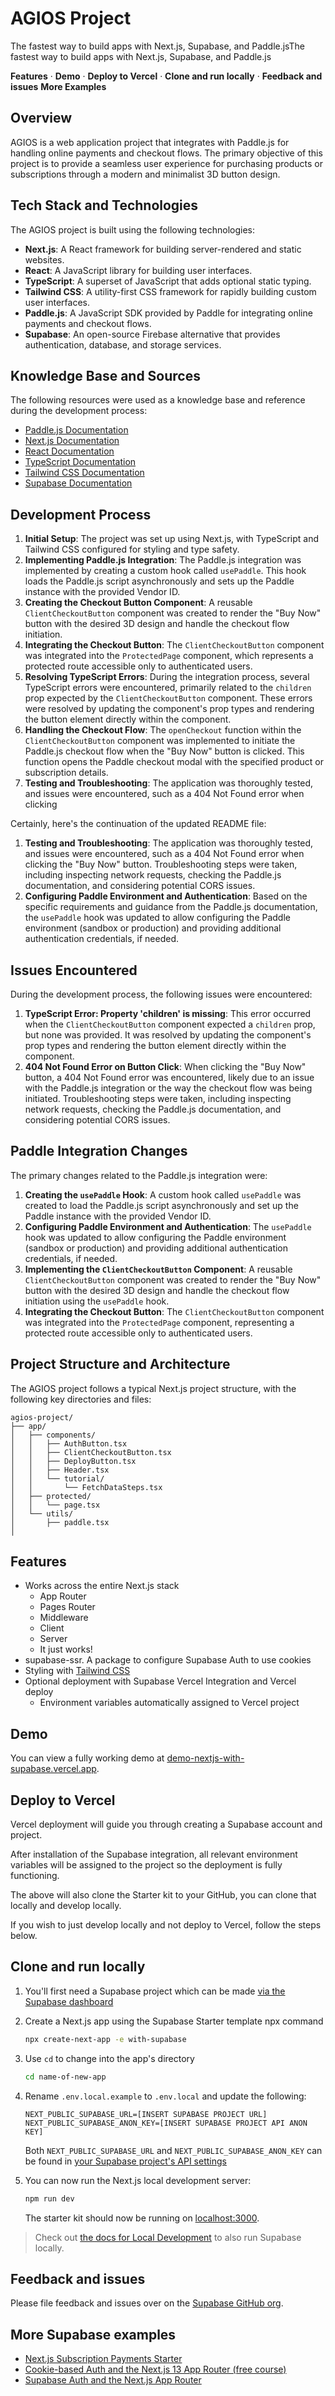 # AGIOS Project

The fastest way to build apps with Next.js, Supabase, and Paddle.jsThe fastest way to build apps with Next.js, Supabase, and Paddle.js



**Features** · **Demo** · **Deploy to Vercel** · **Clone and run locally** · **Feedback and issues** **More Examples**



## Overview

AGIOS is a web application project that integrates with Paddle.js for handling online payments and checkout flows. The primary objective of this project is to provide a seamless user experience for purchasing products or subscriptions through a modern and minimalist 3D button design.



## Tech Stack and Technologies

The AGIOS project is built using the following technologies:

- **Next.js**: A React framework for building server-rendered and static websites.
- **React**: A JavaScript library for building user interfaces.
- **TypeScript**: A superset of JavaScript that adds optional static typing.
- **Tailwind CSS**: A utility-first CSS framework for rapidly building custom user interfaces.
- **Paddle.js**: A JavaScript SDK provided by Paddle for integrating online payments and checkout flows.
- **Supabase**: An open-source Firebase alternative that provides authentication, database, and storage services.



## Knowledge Base and Sources

The following resources were used as a knowledge base and reference during the development process:

- [Paddle.js Documentation](command:_cody.vscode.open?"https%3A%2F%2Fpaddle.com%2Fdocs%2Fpaddle-js%2F")
- [Next.js Documentation](command:_cody.vscode.open?"https%3A%2F%2Fnextjs.org%2Fdocs")
- [React Documentation](command:_cody.vscode.open?"https%3A%2F%2Freactjs.org%2Fdocs%2Fgetting-started.html")
- [TypeScript Documentation](command:_cody.vscode.open?"https%3A%2F%2Fwww.typescriptlang.org%2Fdocs%2F")
- [Tailwind CSS Documentation](command:_cody.vscode.open?"https%3A%2F%2Ftailwindcss.com%2Fdocs%2Finstallation")
- [Supabase Documentation](command:_cody.vscode.open?"https%3A%2F%2Fsupabase.com%2Fdocs")



## Development Process

1. **Initial Setup**: The project was set up using Next.js, with TypeScript and Tailwind CSS configured for styling and type safety.
2. **Implementing Paddle.js Integration**: The Paddle.js integration was implemented by creating a custom hook called `usePaddle`. This hook loads the Paddle.js script asynchronously and sets up the Paddle instance with the provided Vendor ID.
3. **Creating the Checkout Button Component**: A reusable `ClientCheckoutButton` component was created to render the "Buy Now" button with the desired 3D design and handle the checkout flow initiation.
4. **Integrating the Checkout Button**: The `ClientCheckoutButton` component was integrated into the `ProtectedPage` component, which represents a protected route accessible only to authenticated users.
5. **Resolving TypeScript Errors**: During the integration process, several TypeScript errors were encountered, primarily related to the `children` prop expected by the `ClientCheckoutButton` component. These errors were resolved by updating the component's prop types and rendering the button element directly within the component.
6. **Handling the Checkout Flow**: The `openCheckout` function within the `ClientCheckoutButton` component was implemented to initiate the Paddle.js checkout flow when the "Buy Now" button is clicked. This function opens the Paddle checkout modal with the specified product or subscription details.
7. **Testing and Troubleshooting**: The application was thoroughly tested, and issues were encountered, such as a 404 Not Found error when clicking

Certainly, here's the continuation of the updated README file:

1. **Testing and Troubleshooting**: The application was thoroughly tested, and issues were encountered, such as a 404 Not Found error when clicking the "Buy Now" button. Troubleshooting steps were taken, including inspecting network requests, checking the Paddle.js documentation, and considering potential CORS issues.
2. **Configuring Paddle Environment and Authentication**: Based on the specific requirements and guidance from the Paddle.js documentation, the `usePaddle` hook was updated to allow configuring the Paddle environment (sandbox or production) and providing additional authentication credentials, if needed.



## Issues Encountered

During the development process, the following issues were encountered:

1. **TypeScript Error: Property 'children' is missing**: This error occurred when the `ClientCheckoutButton` component expected a `children` prop, but none was provided. It was resolved by updating the component's prop types and rendering the button element directly within the component.
2. **404 Not Found Error on Button Click**: When clicking the "Buy Now" button, a 404 Not Found error was encountered, likely due to an issue with the Paddle.js integration or the way the checkout flow was being initiated. Troubleshooting steps were taken, including inspecting network requests, checking the Paddle.js documentation, and considering potential CORS issues.



## Paddle Integration Changes

The primary changes related to the Paddle.js integration were:

1. **Creating the `usePaddle` Hook**: A custom hook called `usePaddle` was created to load the Paddle.js script asynchronously and set up the Paddle instance with the provided Vendor ID.
2. **Configuring Paddle Environment and Authentication**: The `usePaddle` hook was updated to allow configuring the Paddle environment (sandbox or production) and providing additional authentication credentials, if needed.
3. **Implementing the `ClientCheckoutButton` Component**: A reusable `ClientCheckoutButton` component was created to render the "Buy Now" button with the desired 3D design and handle the checkout flow initiation using the `usePaddle` hook.
4. **Integrating the Checkout Button**: The `ClientCheckoutButton` component was integrated into the `ProtectedPage` component, representing a protected route accessible only to authenticated users.



## Project Structure and Architecture

The AGIOS project follows a typical Next.js project structure, with the following key directories and files:

```
agios-project/
├── app/
│   ├── components/
│   │   ├── AuthButton.tsx
│   │   ├── ClientCheckoutButton.tsx
│   │   ├── DeployButton.tsx
│   │   ├── Header.tsx
│   │   └── tutorial/
│   │       └── FetchDataSteps.tsx
│   ├── protected/
│   │   └── page.tsx
│   └── utils/
│       ├── paddle.tsx
│
```



## Features

- Works across the entire Next.js stack
  - App Router
  - Pages Router
  - Middleware
  - Client
  - Server
  - It just works!
- supabase-ssr. A package to configure Supabase Auth to use cookies
- Styling with [Tailwind CSS](command:_cody.vscode.open?"https%3A%2F%2Ftailwindcss.com")
- Optional deployment with Supabase Vercel Integration and Vercel deploy
  - Environment variables automatically assigned to Vercel project



## Demo

You can view a fully working demo at [demo-nextjs-with-supabase.vercel.app](command:_cody.vscode.open?"https%3A%2F%2Fdemo-nextjs-with-supabase.vercel.app%2F").



## Deploy to Vercel

Vercel deployment will guide you through creating a Supabase account and project.

After installation of the Supabase integration, all relevant environment variables will be assigned to the project so the deployment is fully functioning.

[]([https://vercel.com/new/clone?repository-url=https%3A%2F%2Fgithub.com%2Fvercel%2Fnext.js%2Ftree%2Fcanary%2Fexamples%2Fw](command:_cody.vscode.open?"https%3A%2F%2Fvercel.com%2Fnew%2Fclone%3Frepository-url%3Dhttps%3A%2F%2Fgithub.com%2Fvercel%2Fnext.js%2Ftree%2Fcanary%2Fexamples%2Fw")ith-supabase&project-name=nextjs-with-supabase&repository-name=nextjs-with-supabase&demo-title=nextjs-with-supabase&demo-description=This%20starter%20configures%20Supabase%20Auth%20to%20use%20cookies%2C%20making%20the%20user's%20session%20available%20throughout%20the%20entire%20Next.js%20app%20-%20Client%20Components%2C%20Server%20Components%2C%20Route%20Handlers%2C%20Server%20Actions%20and%20Middleware.&demo-url=https%3A%2F%2Fdemo-nextjs-with-supabase.vercel.app%2F&external-id=https%3A%2F%2Fgithub.com%2Fvercel%2Fnext.js%2Ftree%2Fcanary%2Fexamples%2Fwith-supabase&demo-image=https%3A%2F%2Fdemo-nextjs-with-supabase.vercel.app%2Fopengraph-image.png&integration-ids=oac_VqOgBHqhEoFTPzGkPd7L0iH6)

The above will also clone the Starter kit to your GitHub, you can clone that locally and develop locally.

If you wish to just develop locally and not deploy to Vercel, follow the steps below.



## Clone and run locally

1. You'll first need a Supabase project which can be made [via the Supabase dashboard](command:_cody.vscode.open?"https%3A%2F%2Fdatabase.new")

2. Create a Next.js app using the Supabase Starter template npx command

   ```bash
   npx create-next-app -e with-supabase
   ```

   

3. Use `cd` to change into the app's directory

   ```bash
   cd name-of-new-app
   ```

   

4. Rename `.env.local.example` to `.env.local` and update the following:

   ```
   NEXT_PUBLIC_SUPABASE_URL=[INSERT SUPABASE PROJECT URL]
   NEXT_PUBLIC_SUPABASE_ANON_KEY=[INSERT SUPABASE PROJECT API ANON KEY]
   ```

   

   Both `NEXT_PUBLIC_SUPABASE_URL` and `NEXT_PUBLIC_SUPABASE_ANON_KEY` can be found in [your Supabase project's API settings](command:_cody.vscode.open?"https%3A%2F%2Fapp.supabase.com%2Fproject%2F_%2Fsettings%2Fapi")

5. You can now run the Next.js local development server:

   ```bash
   npm run dev
   ```

   

   The starter kit should now be running on [localhost:3000](command:_cody.vscode.open?"http%3A%2F%2Flocalhost%3A3000%2F").

> Check out [the docs for Local Development](command:_cody.vscode.open?"https%3A%2F%2Fsupabase.com%2Fdocs%2Fguides%2Fgetting-started%2Flocal-development") to also run Supabase locally.



## Feedback and issues

Please file feedback and issues over on the [Supabase GitHub org](command:_cody.vscode.open?"https%3A%2F%2Fgithub.com%2Fsupabase%2Fsupabase%2Fissues%2Fnew%2Fchoose").



## More Supabase examples

- [Next.js Subscription Payments Starter](command:_cody.vscode.open?"https%3A%2F%2Fgithub.com%2Fvercel%2Fnextjs-subscription-payments")
- [Cookie-based Auth and the Next.js 13 App Router (free course)](command:_cody.vscode.open?"https%3A%2F%2Fyoutube.com%2Fplaylist%3Flist%3DPL5S4mPUpp4OtMhpnp93EFSo42iQ40XjbF")
- [Supabase Auth and the Next.js App Router](command:_cody.vscode.open?"https%3A%2F%2Fgithub.com%2Fsupabase%2Fsupabase%2Ftree%2Fmaster%2Fexamples%2Fauth%2Fnextjs")